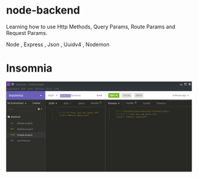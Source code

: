 # node-backend

Learning how to use Http Methods, Query Params, Route Params and Request Params.

Node , Express , Json , Uuidv4 , Nodemon


# Insomnia
![ScreenShot](https://raw.githubusercontent.com/danielofaustino/node-backend/master/screenshots/Insomnia.png)
